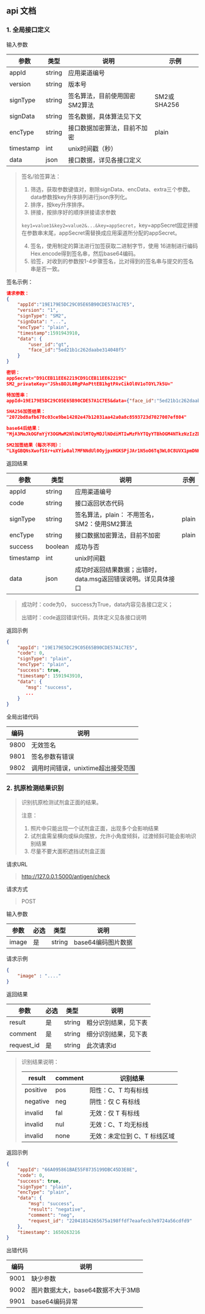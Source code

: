 
## api 文档

### 1. 全局接口定义

输入参数

| 参数      | 类型   | 说明                          | 示例        |
| --------- | ------ | ----------------------------- | ----------- |
| appId     | string | 应用渠道编号                  |             |
| version   | string | 版本号                        |             |
| signType  | string | 签名算法，目前使用国密SM2算法 | SM2或SHA256 |
| signData  | string | 签名数据，具体算法见下文      |             |
| encType   | string | 接口数据加密算法，目前不加密  | plain       |
| timestamp | int    | unix时间戳（秒）              |             |
| data      | json   | 接口数据，详见各接口定义      |             |

> 签名/验签算法：
>
> 1. 筛选，获取参数键值对，剔除signData、encData、extra三个参数。data参数按key升序排列进行json序列化。
> 2. 排序，按key升序排序。
> 3. 拼接，按排序好的顺序拼接请求参数
>
> ```key1=value1&key2=value2&...&key=appSecret```，key=appSecret固定拼接在参数串末尾，appSecret需替换成应用渠道所分配的appSecret。
>
> 4. 签名，使用制定的算法进行加签获取二进制字节，使用 16进制进行编码Hex.encode得到签名串，然后base64编码。
> 5. 验签，对收到的参数按1-4步骤签名，比对得到的签名串与提交的签名串是否一致。

签名示例：

```json
请求参数：
{
    "appId":"19E179E5DC29C05E65B90CDE57A1C7E5",
    "version": "1",
    "signType": "SM2",
    "signData": "...",
    "encType": "plain",
    "timestamp":1591943910,
    "data": {
    	"user_id":"gt",
    	"face_id":"5ed21b1c262daabe314048f5"
    }
}

密钥：
appSecret="D91CEB11EE62219CD91CEB11EE62219C"
SM2_privateKey="JShsBOJL0RgPAoPttEB1hgtPAvCikOl0V1oTOYL7k5U="

待加签串：
appId=19E179E5DC29C05E65B90CDE57A1C7E5&data={"face_id":"5ed21b1c262daabe314048f5","user_id":"gt"}&encType=plain&signType=SM2&timestamp=1591943910&version=1&key=D91CEB11EE62219CD91CEB11EE62219C

SHA256加签结果：
"2072bd8afb678c03ce9be14202e47b12031aa42a0a8c8593723d7027007ef804"

base64后结果：
"MjA3MmJkOGFmYjY3OGMwM2NlOWJlMTQyMDJlNDdiMTIwMzFhYTQyYTBhOGM4NTkzNzIzZDcwMjcwMDdlZjgwNA=="

SM2加签结果（每次不同）：
"LXgGBQNsXwofSXr+uXYiw0al7MFNNdUl0OyjpxHGKSPjJAr1N5oO6Tq3WL0C8UVX1pmDNH/GZK1Q0h+VvzKiEg=="


```

返回结果

| 参数      | 类型    | 说明                                                         | 示例  |
| --------- | ------- | ------------------------------------------------------------ | ----- |
| appId     | string  | 应用渠道编号                                                 |       |
| code      | string  | 接口返回状态代码                                             |       |
| signType  | string  | 签名算法，plain： 不用签名，SM2：使用SM2算法                 | plain |
| encType   | string  | 接口数据加密算法，目前不加密                                 | plain |
| success   | boolean | 成功与否                                                     |       |
| timestamp | int     | unix时间戳                                                   |       |
| data      | json    | 成功时返回结果数据；出错时，data.msg返回错误说明。详见具体接口 |       |

> 成功时：code为0， success为True，data内容见各接口定义；
>
> 出错时：code返回错误代码，具体定义见各接口说明

返回示例

```json
{
    "appId": "19E179E5DC29C05E65B90CDE57A1C7E5", 
    "code": 0, 
    "signType": "plain",
    "encType": "plain",
    "success": true,
    "timestamp": 1591943910,
    "data": {
       "msg": "success", 
       ...
    }
}
```

全局出错代码

| 编码 | 说明                               |
| ---- | ---------------------------------- |
| 9800 | 无效签名                           |
| 9801 | 签名参数有错误                     |
| 9802 | 调用时间错误，unixtime超出接受范围 |



### 2. 抗原检测结果识别

> 识别抗原检测试剂盒正面的结果。
>
> 注意：
>
> 1. 照片中只能出现一个试剂盒正面，出现多个会影响结果
> 2. 试剂盒需呈横向或纵向摆放，允许小角度倾斜，过渡倾斜可能会影响识别结果
> 3. 尽量不要大面积遮挡试剂盒正面

请求URL

> http://127.0.0.1:5000/antigen/check

请求方式

> POST

输入参数

| 参数  | 必选 | 类型   | 说明               |
| ----- | ---- | ------ | ------------------ |
| image | 是   | string | base64编码图片数据 |

请求示例

```json
{
    "image" : "...."
}
```

返回结果

| 参数       | 必选 | 类型   | 说明                 |
| ---------- | ---- | ------ | -------------------- |
| result     | 是   | string | 粗分识别结果，见下表 |
| comment    | 是   | string | 细分识别结果，见下表 |
| request_id | 是   | string | 此次请求id           |

> 识别结果说明：
>
> | result   | comment | 识别结果                     |
> | -------- | ------- | ---------------------------- |
> | positive | pos     | 阳性：C、T 均有标线          |
> | negative | neg     | 阴性：仅 C 有标线            |
> | invalid  | fal     | 无效：仅 T 有标线            |
> | invalid  | nul     | 无效：C、T 均无标线          |
> | invalid  | none    | 无效：未定位到 C、T 标线区域 |
>

返回示例

```json
{
    "appId": "66A095861BAE55F8735199DBC45D3E8E", 
    "code": 0, 
    "success": true, 
    "signType": "plain", 
    "encType": "plain", 
    "data": {
        "msg": "success", 
        "result": "negative", 
        "comment": "neg",
        "request_id": "22041814265675a198ffdf7eaafecb7e9724a56cdfd9"
    }, 
    "timestamp": 1650263216
}

```

出错代码

| 编码 | 说明                              |
| ---- | --------------------------------- |
| 9001 | 缺少参数                          |
| 9002 | 图片数据太大，base64数据不大于3MB |
| 9901 | base64编码异常                    |

